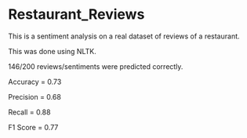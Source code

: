 # Restaurant_Reviews
This is a sentiment analysis on a real dataset of reviews of a restaurant. 

This was done using NLTK.

146/200 reviews/sentiments were predicted correctly.

Accuracy = 0.73

Precision = 0.68

Recall = 0.88

F1 Score = 0.77
